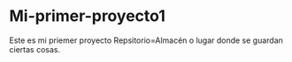 # Mi-primer-proyecto1
Este es mi priemer proyecto
Repsitorio=Almacén o lugar donde se guardan ciertas cosas.

